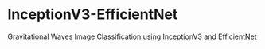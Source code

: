 # InceptionV3-EfficientNet
Gravitational Waves Image Classification using InceptionV3 and EfficientNet
